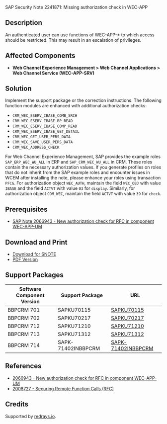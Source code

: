 SAP Security Note 2241871: Missing authorization check in WEC-APP

## Description

An authenticated user can use functions of WEC-APP-* to which access should be restricted. This may result in an escalation of privileges.

## Affected Components

- **Web Channel Experience Management > Web Channel Applications > Web Channel Service (WEC-APP-SRV)**

## Solution

Implement the support package or the correction instructions. The following function modules are enhanced with additional authorization checks:

- `CRM_WEC_ESERV_IBASE_COMB_SRCH`
- `CRM_WEC_ESERV_IBASE_BP_READ`
- `CRM_WEC_ESERV_IBASE_COMP_READ`
- `CRM_WEC_ESERV_IBASE_GET_DETAIL`
- `CRM_WEC_GET_USER_PERS_DATA`
- `CRM_WEC_SAVE_USER_PERS_DATA`
- `CRM_WEC_ADDRESS_CHECK`

For Web Channel Experience Management, SAP provides the example roles `SAP_ERP_WEC_WU_ALL` in ERP and `SAP_CRM_WEC_WU_ALL` in CRM. These roles contain the necessary authorization values. If you generate profiles on roles that do not inherit from the SAP example roles and encounter issues in WCEM after installing the note, please enhance your roles using transaction `PFCG`. For authorization object `WEC_AUTH`, maintain the field `WEC_OBJ` with value `IBASE` and the field `ACTVT` with value `03` for `display`. Similarly, for authorization object `COM_WEC`, maintain the field `ACTVT` with value `39` for `check`.

## Prerequisites

- [SAP Note 2066943 - New authorization check for RFC in component WEC-APP-UM](https://me.sap.com/notes/2066943)

## Download and Print

- [Download for SNOTE](https://notesdownloads.sap.com/note/0040000013252242017)
- [PDF Version](https://userapps.support.sap.com/sap/support/sfm/notes/print/0002241871?language=en-US&token=2601E8367D11B9815B3F956ACC9A7FEC)

## Support Packages

| Software Component Version | Support Package       | URL                                                    |
|----------------------------|-----------------------|--------------------------------------------------------|
| BBPCRM 701                 | SAPKU70115            | [SAPKU70115](https://me.sap.com/supportpackage/SAPKU70115) |
| BBPCRM 702                 | SAPKU70217            | [SAPKU70217](https://me.sap.com/supportpackage/SAPKU70217) |
| BBPCRM 712                 | SAPKU71210            | [SAPKU71210](https://me.sap.com/supportpackage/SAPKU71210) |
| BBPCRM 713                 | SAPKU71312            | [SAPKU71312](https://me.sap.com/supportpackage/SAPKU71312) |
| BBPCRM 714                 | SAPK-71402INBBPCRM    | [SAPK-71402INBBPCRM](https://me.sap.com/supportpackage/SAPK-71402INBBPCRM) |

## References

- [2066943 - New authorization check for RFC in component WEC-APP-UM](https://me.sap.com/notes/2066943)
- [2008727 - Securing Remote Function Calls (RFC)](https://me.sap.com/notes/2008727)

## Credits

Supported by [redrays.io](https://redrays.io).